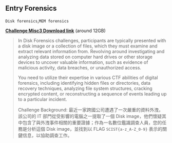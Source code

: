 ## Entry Forensics
`Disk forensics`,`MEM forensics`

**[Challenge Misc3 Download 
link](https://drive.google.com/uc?export=download&id=1etVdBMQ9E8BT-wclZoRzEVsdN1eRpp1j)** (around 12GB)
> In Disk Forensics challenges, participants are typically presented with 
a disk image or a collection of files, which they must examine and extract 
relevant information from. Revolving around investigating and analyzing 
data stored on computer hard drives or other storage devices to uncover 
valuable information, such as evidence of malicious activity, data 
breaches, or unauthorized access. 
>
>You need to utilize their expertise in various CTF abilities of digital 
forensics, including identifying hidden files or directories, data 
recovery techniques, analyzing file system structures, cracking  encrypted 
content, or reconstructing a sequence of events leading up to a particular 
incident.
> 
> Challenge Background: 最近一家跨國公司遭遇了一次嚴重的資料外洩，該公司的 
IT 部門從受影響的電腦之一提取了一個 Disk 
image，他們懷疑其中包含了與外洩事件相關的重要證據；作為一名數位鑑識調查人員，您的任務是分析這個 
Disk image，並找到以 FLAG `SCIST{a-z_A-Z_0-9}` 
表示的關鍵信息，以協助調查工作。
